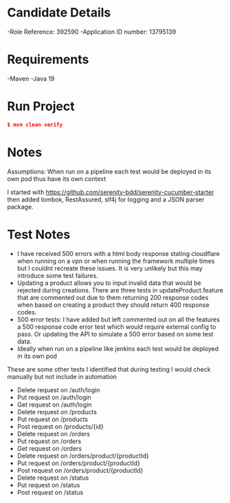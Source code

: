# Candidate Details

-Role Reference: 392590
-Application ID number: 13795139

# Requirements

-Maven
-Java 19

# Run Project

```json
$ mvn clean verify
```

# Notes

Assumptions:
When run on a pipeline each test would be deployed in its own pod thus have its own context

I started with https://github.com/serenity-bdd/serenity-cucumber-starter then added lombok, RestAssured, slf4j for logging and a JSON parser package.

# Test Notes

- I have received 500 errors with a html body response stating cloudflare when running on a vpn or when running the framework multiple times but I couldnt recreate these issues. It is very unlikely but this may introduce some test failures.
- Updating a product allows you to input invalid data that would be rejected during creations. There are three tests in updateProduct.feature that are commented out due to them returning 200 response codes when based on creating a product they should return 400 response codes.
- 500 error tests: I have added but left commented out on all the features a 500 response code error test which would require external config to pass. Or updating the API to simulate a 500 error based on some test data.
- Ideally when run on a pipeline like jenkins each test would be deployed in its own pod

These are some other tests I identified that during testing I would check manually but not include in automation

- Delete request on /auth/login
- Put request on /auth/login
- Get request on /auth/login
- Delete request on /products
- Put request on /products
- Post request on /products/{id}
- Delete request on /orders
- Put request on /orders
- Get request on /orders
- Delete request on /orders/product/{productId}
- Put request on /orders/product/{productId}
- Post request on /orders/product/{productId}
- Delete request on /status
- Put request on /status
- Post request on /status
